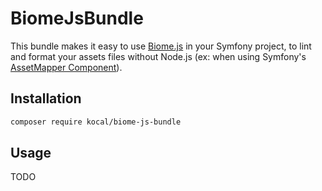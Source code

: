 # BiomeJsBundle

This bundle makes it easy to use [Biome.js](https://biomejs.dev/) in your Symfony project,
to lint and format your assets files without Node.js
(ex: when using Symfony's [AssetMapper Component](https://symfony.com/doc/current/frontend/asset_mapper.html)).

## Installation

```bash
composer require kocal/biome-js-bundle
```

## Usage

TODO

